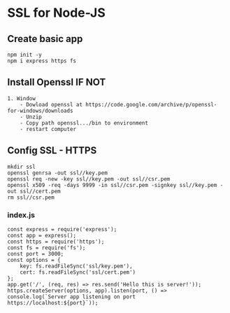 ﻿# SSL for Node-JS
## Create basic app 
    npm init -y
    npm i express https fs
    
## Install Openssl IF NOT

    1. Window
        - Dowload openssl at https://code.google.com/archive/p/openssl-for-windows/downloads
        - Unzip
        - Copy path openssl.../bin to environment
        - restart computer
  
## Config SSL - HTTPS
    mkdir ssl
    openssl genrsa -out ssl//key.pem
    openssl req -new -key ssl//key.pem -out ssl//csr.pem
    openssl x509 -req -days 9999 -in ssl//csr.pem -signkey ssl//key.pem -out ssl//cert.pem
    rm ssl//csr.pem
    
### index.js
    const express = require('express');
    const app = express();
    const https = require('https');
    const fs = require('fs');
    const port = 3000;
    const options = {
        key: fs.readFileSync('ssl/key.pem'),
        cert: fs.readFileSync('ssl/cert.pem')
    };
    app.get('/', (req, res) => res.send('Hello this is server!'));
    https.createServer(options, app).listen(port, () => console.log(`Server app listening on port https://localhost:${port}`));

